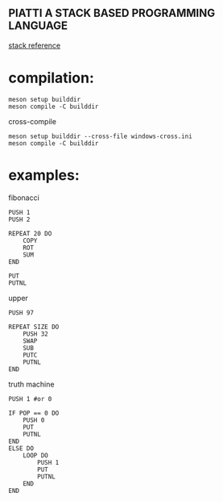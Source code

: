 ## PIATTI A STACK BASED PROGRAMMING LANGUAGE

[stack reference](https://en.wikipedia.org/wiki/Stack_(abstract_data_type))

# compilation:

```
meson setup builddir
meson compile -C builddir
```

cross-compile
```
meson setup builddir --cross-file windows-cross.ini
meson compile -C builddir
```

# examples:

fibonacci

```
PUSH 1
PUSH 2

REPEAT 20 DO
    COPY
    ROT
    SUM
END

PUT
PUTNL
```

upper

```
PUSH 97

REPEAT SIZE DO
    PUSH 32
    SWAP
    SUB
    PUTC
    PUTNL
END
```

truth machine

```
PUSH 1 #or 0

IF POP == 0 DO
    PUSH 0
    PUT
    PUTNL
END
ELSE DO
    LOOP DO
        PUSH 1
        PUT
        PUTNL
    END
END
```